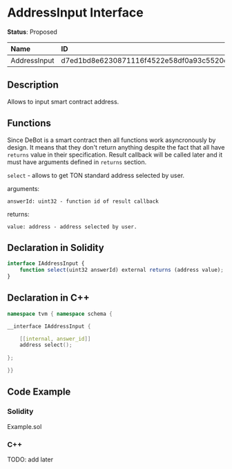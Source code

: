 # AddressInput Interface

**Status**: Proposed

| Name         | ID                                                                |
| :--------    | :---------------------------------------------------------------- |
| AddressInput | d7ed1bd8e6230871116f4522e58df0a93c5520c56f4ade23ef3d8919a984653b  |


## Description

Allows to input smart contract address.

## Functions

Since DeBot is a smart contract then all functions work asyncronously by design. It means that they don't return anything despite the fact that all have `returns` value in their specification. Result callback will be called later and it must have arguments defined in `returns` section.

`select` - allows to get TON standard address selected by user.

arguments: 

	answerId: uint32 - function id of result callback
	
returns: 

	value: address - address selected by user.

## Declaration in Solidity

```jsx
interface IAddressInput {
	function select(uint32 answerId) external returns (address value);
}
```

## Declaration in C++

```cpp
namespace tvm { namespace schema {

__interface IAddressInput {

	[[internal, answer_id]]
	address select();
	
};

}}
```

## Code Example

### Solidity

Example.sol

### C++

TODO: add later